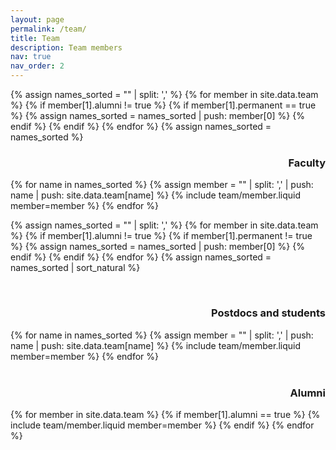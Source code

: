 ```yaml
---
layout: page
permalink: /team/
title: Team
description: Team members
nav: true
nav_order: 2
---
```


<!-- pages/team.md -->
<!-- sort active members -->
{% assign names_sorted = "" | split: ',' %}
{% for member in site.data.team %}
  {% if member[1].alumni != true %}
    {% if member[1].permanent == true %}
      {% assign names_sorted = names_sorted | push: member[0] %}
    {% endif %}
  {% endif %}
{% endfor %}
{% assign names_sorted = names_sorted %}

<h3 class="perm" align="right">Faculty</h3>
<div class="team">
{% for name in names_sorted %}
    {% assign member = "" | split: ',' | push: name | push: site.data.team[name] %}
    {% include team/member.liquid member=member %}
{% endfor %}
</div>


{% assign names_sorted = "" | split: ',' %}
{% for member in site.data.team %}
  {% if member[1].alumni != true %}
    {% if member[1].permanent != true %}
      {% assign names_sorted = names_sorted | push: member[0] %}
    {% endif %}
  {% endif %}
{% endfor %}
{% assign names_sorted = names_sorted | sort_natural %}

<br>
<h3 class="alumni" align="right">Postdocs and students</h3>
<div class="team">
{% for name in names_sorted %}
    {% assign member = "" | split: ',' | push: name | push: site.data.team[name] %}
    {% include team/member.liquid member=member %}
{% endfor %}
</div>

<!-- display Alumni in their data listing order -->
<!-- could not manage to sort by alumni_date since Liquid does not allow modifying object w/o use of a plugin -->
<br>
<h3 class="alumni" align="right">Alumni</h3>
<div class="team alumni">
{% for member in site.data.team %}
  {% if member[1].alumni == true %}
    {% include team/member.liquid member=member %}
  {% endif %}
{% endfor %}
</div>
